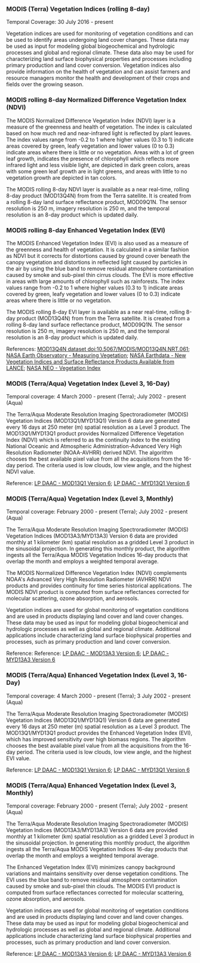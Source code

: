 ### MODIS (Terra) Vegetation Indices (rolling 8-day)
Temporal Coverage: 30 July 2016 - present

Vegetation indices are used for monitoring of vegetation conditions and can be used to identify areas undergoing land cover changes. These data may be used as input for modeling global biogeochemical and hydrologic processes and global and regional climate. These data also may be used for characterizing land surface biophysical properties and processes including primary production and land cover conversion. Vegetation indices also provide information on the health of vegetation and can assist farmers and resource managers monitor the health and development of their crops and fields over the growing season.

### MODIS rolling 8-day Normalized Difference Vegetation Index (NDVI)
The MODIS Normalized Difference Vegetation Index (NDVI) layer is a measure of the greenness and health of vegetation. The index is calculated based on how much red and near-infrared light is reflected by plant leaves. The index values range from -0.2 to 1 where higher values (0.3 to 1) indicate areas covered by green, leafy vegetation and lower values (0 to 0.3) indicate areas where there is little or no vegetation. Areas with a lot of green leaf growth, indicates the presence of chlorophyll which reflects more infrared light and less visible light, are depicted in dark green colors, areas with some green leaf growth are in light greens, and  areas with little to no vegetation growth are depicted in tan colors.

The MODIS rolling 8-day NDVI layer is available as a near real-time, rolling 8-day product (MOD13Q4N) from from the Terra satellite. It is created from a rolling 8-day land surface reflectance product, MOD09Q1N. The sensor resolution is 250 m, imagery resolution is 250 m, and the temporal resolution is an 8-day product which is updated daily.

### MODIS rolling 8-day Enhanced Vegetation Index (EVI)
The MODIS Enhanced Vegetation Index (EVI) is also used as a measure of the greenness and health of vegetation. It is calculated in a similar fashion as NDVI but it corrects for distortions caused by ground cover beneath the canopy vegetation and distortions in reflected light caused by particles in the air by using the blue band to remove residual atmosphere contamination caused by smoke and sub-pixel thin cirrus clouds. The EVI is more effective in areas with large amounts of chlorophyll such as rainforests. The index values range from -0.2 to 1 where higher values (0.3 to 1) indicate areas covered by green, leafy vegetation and lower values (0 to 0.3) indicate areas where there is little or no vegetation.

The MODIS rolling 8-day EVI layer is available as a near real-time, rolling 8-day product (MOD13Q4N) from from the Terra satellite. It is created from a rolling 8-day land surface reflectance product, MOD09Q1N. The sensor resolution is 250 m, imagery resolution is 250 m, and the temporal resolution is an 8-day product which is updated daily.

References: [MOD13Q4N dataset doi:10.5067/MODIS/MOD13Q4N.NRT.061](https://doi.org/10.5067/MODIS/MOD13Q4N.NRT.061); [NASA Earth Observatory - Measuring Vegetation](https://earthobservatory.nasa.gov/Features/MeasuringVegetation/measuring_vegetation_4.php); [NASA Earthdata - New Vegetation Indices and Surface Reflectance Products Available from LANCE](https://earthdata.nasa.gov/learn/articles/new-vegetation-indices-and-surface-reflectance-products-available-from-lance); [NASA NEO - Vegetation Index](https://neo.sci.gsfc.nasa.gov/view.php?datasetId=MOD_NDVI_M)


### MODIS (Terra/Aqua) Vegetation Index (Level 3, 16-Day)
Temporal coverage: 4 March 2000 - present (Terra); July 2002 - present (Aqua)

The Terra/Aqua Moderate Resolution Imaging Spectroradiometer (MODIS) Vegetation Indices (MOD13Q1/MYD13Q1) Version 6 data are generated every 16 days at 250 meter (m) spatial resolution as a Level 3 product. The MOD13Q1/MYD13Q1 product provides Normalized Difference Vegetation Index (NDVI) which is referred to as the continuity index to the existing National Oceanic and Atmospheric Administration-Advanced Very High Resolution Radiometer (NOAA-AVHRR) derived NDVI. The algorithm chooses the best available pixel value from all the acquisitions from the 16-day period. The criteria used is low clouds, low view angle, and the highest NDVI value.

Reference: [LP DAAC - MOD13Q1 Version 6](https://doi.org/10.5067/MODIS/MOD13Q1.006); [LP DAAC - MYD13Q1 Version 6](https://doi.org/10.5067/MODIS/MYD13Q1.006)

### MODIS (Terra/Aqua) Vegetation Index (Level 3, Monthly)
Temporal coverage: February 2000 - present (Terra); July 2002 - present (Aqua)

The Terra/Aqua Moderate Resolution Imaging Spectroradiometer (MODIS) Vegetation Indices (MOD13A3/MYD13A3) Version 6 data are provided monthly at 1 kilometer (km) spatial resolution as a gridded Level 3 product in the sinusoidal projection. In generating this monthly product, the algorithm ingests all the Terra/Aqua MODIS Vegetation Indices 16-day products that overlap the month and employs a weighted temporal average.

The MODIS Normalized Difference Vegetation Index (NDVI) complements NOAA's Advanced Very High Resolution Radiometer (AVHRR) NDVI products and provides continuity for time series historical applications. The MODIS NDVI product is computed from surface reflectances corrected for molecular scattering, ozone absorption, and aerosols.

Vegetation indices are used for global monitoring of vegetation conditions and are used in products displaying land cover and land cover changes. These data may be used as input for modeling global biogeochemical and hydrologic processes as well as global and regional climate. Additional applications include characterizing land surface biophysical properties and processes, such as primary production and land cover conversion.

Reference: Reference: [LP DAAC - MOD13A3 Version 6](https://doi.org/10.5067/MODIS/MOD13A3.006); [LP DAAC - MYD13A3 Version 6](https://doi.org/10.5067/MODIS/MYD13A3.006)

### MODIS (Terra/Aqua) Enhanced Vegetation Index (Level 3, 16-Day)
Temporal coverage: 4 March 2000 - present (Terra); 3 July 2002 - present (Aqua)

The Terra/Aqua Moderate Resolution Imaging Spectroradiometer (MODIS) Vegetation Indices (MOD13Q1/MYD13Q1) Version 6 data are generated every 16 days at 250 meter (m) spatial resolution as a Level 3 product. The MOD13Q1/MYD13Q1 product provides the Enhanced Vegetation Index (EVI), which has improved sensitivity over high biomass regions. The algorithm chooses the best available pixel value from all the acquisitions from the 16-day period. The criteria used is low clouds, low view angle, and the highest EVI value.

Reference: [LP DAAC - MOD13Q1 Version 6](https://doi.org/10.5067/MODIS/MOD13Q1.006); [LP DAAC - MYD13Q1 Version 6](https://doi.org/10.5067/MODIS/MYD13Q1.006)

### MODIS (Terra/Aqua) Enhanced Vegetation Index (Level 3, Monthly)
Temporal coverage: February 2000 - present (Terra); July 2002 - present (Aqua)

The Terra/Aqua Moderate Resolution Imaging Spectroradiometer (MODIS) Vegetation Indices (MOD13A3/MYD13A3) Version 6 data are provided monthly at 1 kilometer (km) spatial resolution as a gridded Level 3 product in the sinusoidal projection. In generating this monthly product, the algorithm ingests all the Terra/Aqua MODIS Vegetation Indices 16-day products that overlap the month and employs a weighted temporal average.

The Enhanced Vegetation Index (EVI) minimizes canopy background variations and maintains sensitivity over dense vegetation conditions. The EVI uses the blue band to remove residual atmosphere contamination caused by smoke and sub-pixel thin clouds. The MODIS EVI product is computed from surface reflectances corrected for molecular scattering, ozone absorption, and aerosols.

Vegetation indices are used for global monitoring of vegetation conditions and are used in products displaying land cover and land cover changes. These data may be used as input for modeling global biogeochemical and hydrologic processes as well as global and regional climate. Additional applications include characterizing land surface biophysical properties and processes, such as primary production and land cover conversion.

Reference: [LP DAAC - MOD13A3 Version 6](https://doi.org/10.5067/MODIS/MOD13A3.006); [LP DAAC - MYD13A3 Version 6](https://doi.org/10.5067/MODIS/MYD13A3.006)
